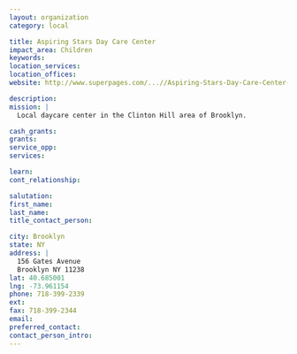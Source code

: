 ```yaml
---
layout: organization
category: local

title: Aspiring Stars Day Care Center
impact_area: Children
keywords: 
location_services: 
location_offices: 
website: http://www.superpages.com/...//Aspiring-Stars-Day-Care-Center-

description: 
mission: |
  Local daycare center in the Clinton Hill area of Brooklyn.

cash_grants: 
grants: 
service_opp: 
services: 

learn: 
cont_relationship: 

salutation: 
first_name: 
last_name: 
title_contact_person: 

city: Brooklyn
state: NY
address: |
  156 Gates Avenue    
  Brooklyn NY 11238
lat: 40.685001
lng: -73.961154
phone: 718-399-2339
ext: 
fax: 718-399-2344
email: 
preferred_contact: 
contact_person_intro: 
---
```

